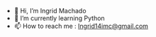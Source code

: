 - 👋 Hi, I’m Ingrid Machado
- 🌱 I’m currently learning Python
- 📫 How to reach me : Ingrid14imc@gmail.com

<!---
ingridpy/ingridpy is a ✨ special ✨ repository because its `README.md` (this file) appears on your GitHub profile.
You can click the Preview link to take a look at your changes.
--->
